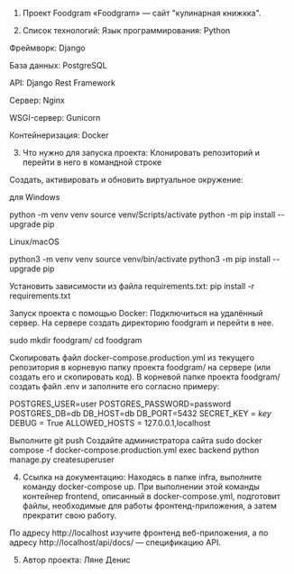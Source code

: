 1. Проект Foodgram
«Foodgram» — сайт "кулинарная книжкка". 

2. Список технологий:
Язык программирования: Python

Фреймворк: Django

База данных: PostgreSQL

API: Django Rest Framework

Сервер: Nginx

WSGI-сервер: Gunicorn

Контейнеризация: Docker

3. Что нужно для запуска проекта:
Клонировать репозиторий и перейти в него в командной строке

Cоздать, активировать и обновить виртуальное окружение:

для Windows

python -m venv venv 
source venv/Scripts/activate
python -m pip install --upgrade pip

Linux/macOS

python3 -m venv venv 
source venv/bin/activate
python3 -m pip install --upgrade pip

Установить зависимости из файла requirements.txt:
pip install -r requirements.txt

Запуск проекта с помощью Docker:
Подключиться на удалённый сервер.
На сервере создать директорию foodgram и перейти в нее.

sudo mkdir foodgram/ 
cd foodgram

Скопировать файл docker-compose.production.yml из текущего репозитория в корневую папку проекта foodgram/ на сервере (или создать его и скопировать код).
В корневой папке проекта foodgram/ создать файл .env и заполните его согласно примеру:

POSTGRES_USER=user
POSTGRES_PASSWORD=password
POSTGRES_DB=db
DB_HOST=db
DB_PORT=5432
SECRET_KEY = *key*
DEBUG = True
ALLOWED_HOSTS = 127.0.0.1,localhost

Выполните git push Создайте администратора сайта sudo docker compose -f docker-compose.production.yml exec backend python manage.py createsuperuser

4. Ссылка на документацию:
Находясь в папке infra, выполните команду docker-compose up. При выполнении этой команды контейнер frontend, описанный в docker-compose.yml, подготовит файлы, необходимые для работы фронтенд-приложения, а затем прекратит свою работу.

По адресу http://localhost изучите фронтенд веб-приложения, а по адресу http://localhost/api/docs/ — спецификацию API.

5. Автор проекта:
Ляне Денис